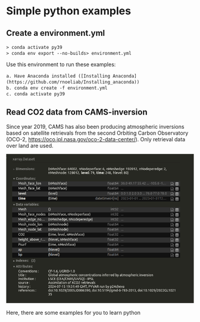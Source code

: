 # Simple python examples

## Create a environment.yml
```
> conda activate py39
> conda env export --no-builds> environment.yml
```

Use this environment to run these examples:

```
a. Have Anaconda installed ([Installing Anaconda](https://github.com/rnoeliab/Installing_anaconda))
b. conda env create -f environment.yml
c. conda activate py39 
```

## Read CO2 data from CAMS-inversion
Since year 2019, CAMS has also been producing atmospheric inversions based on satellite retrievals from the
second Orbiting Carbon Observatory (OCO-2, https://oco.jpl.nasa.gov/oco-2-data-center/). Only retrieval data
over land are used.

![co2](https://github.com/rnoeliab/Example_python_codes/blob/main/figures/co2_dataset.png)




Here, there are some examples for you to learn python 
